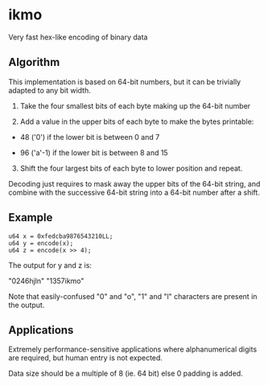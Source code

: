# ikmo
Very fast hex-like encoding of binary data

## Algorithm

This implementation is based on 64-bit numbers, but it can be trivially adapted to any bit width.

1. Take the four smallest bits of each byte making up the 64-bit number

2. Add a value in the upper bits of each byte to make the bytes printable:

- 48 ('0') if the lower bit is between 0 and 7
 
- 96 ('a'-1) if the lower bit is between 8 and 15
 
3. Shift the four largest bits of each byte to lower position and repeat.

Decoding just requires to mask away the upper bits of the 64-bit string, and combine with the successive
64-bit string into a 64-bit number after a shift.

## Example

```
u64 x = 0xfedcba9876543210LL;
u64 y = encode(x);
u64 z = encode(x >> 4);
```

The output for y and z is:

"0246hjln"
"1357ikmo"

Note that easily-confused "0" and "o", "1" and "l" characters are present in the output.

## Applications

Extremely performance-sensitive applications where alphanumerical digits are required, but human entry
is not expected.

Data size should be a multiple of 8 (ie. 64 bit) else 0 padding is added.
